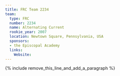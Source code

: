 ```yaml
---
title: FRC Team 2234
team:
  type: FRC
  number: 2234
  name: Alternating Current
  rookie_year: 2007
  location: Newtown Square, Pennsylvania, USA
  sponsors:
  - the Episcopal Academy
  links:
    Website:
---
```


{% include remove_this_line_and_add_a_paragraph %}